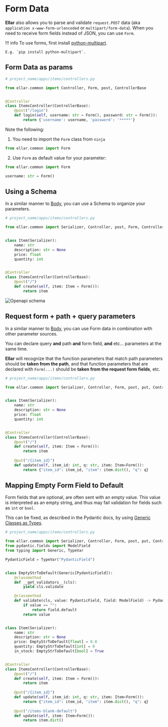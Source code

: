 # **Form Data**

**Ellar** also allows you to parse and validate `request.POST` data
(aka `application x-www-form-urlencoded` or `multipart/form-data`).
When you need to receive form fields instead of JSON, you can use `Form`.

!!! info
    To use forms, first install [python-multipart](https://andrew-d.github.io/python-multipart/).

    E.g. `pip install python-multipart`.


## **Form Data as params** 

```python
# project_name/apps/items/controllers.py

from ellar.common import Controller, Form, post, ControllerBase


@Controller
class ItemsController(ControllerBase):
    @post("/login")
    def login(self, username: str = Form(), password: str = Form()):
        return {'username': username, 'password': '*****'}
```

Note the following:

1) You need to import the `Form` class from `ninja`
```python
from ellar.common import Form
```

2) Use `Form` as default value for your parameter:
```python
from ellar.common import Form

username: str = Form()
```

## **Using a Schema**

In a similar manner to [Body](body.md#declare-it-as-a-parameter), you can use
a Schema to organize your parameters.

```python
# project_name/apps/items/controllers.py

from ellar.common import Serializer, Controller, post, Form, ControllerBase


class Item(Serializer):
    name: str
    description: str = None
    price: float
    quantity: int


@Controller
class ItemsController(ControllerBase):
    @post("/")
    def create(self, item: Item = Form()):
        return item
```

![Openapi schema](../../img/form-schema-doc.png)

## **Request form + path + query parameters**

In a similar manner to [Body](body.md#request-body-path-query-parameters), you can use
Form data in combination with other parameter sources.

You can declare query **and** path **and** form field, **and** etc... parameters at the same time.

**Ellar** will recognize that the function parameters that match path
parameters should be **taken from the path**, and that function parameters that
are declared with `Form(...)` should be **taken from the request form fields**, etc.

```python
# project_name/apps/items/controllers.py

from ellar.common import Serializer, Controller, Form, post, put, ControllerBase


class Item(Serializer):
    name: str
    description: str = None
    price: float
    quantity: int


@Controller
class ItemsController(ControllerBase):
    @post("/")
    def create(self, item: Item = Form()):
        return item
    
    @put("/{item_id}")
    def update(self, item_id: int, q: str, item: Item=Form()):
        return {"item_id": item_id, "item": item.dict(), "q": q}
```

## **Mapping Empty Form Field to Default**

Form fields that are optional, are often sent with an empty value. This value is
interpreted as an empty string, and thus may fail validation for fields such as `int` or `bool`.

This can be fixed, as described in the Pydantic docs, by using
[Generic Classes as Types](https://pydantic-docs.helpmanual.io/usage/types/#generic-classes-as-types).

```python
# project_name/apps/items/controllers.py

from ellar.common import Serializer, Controller, Form, post, put, ControllerBase
from pydantic.fields import ModelField
from typing import Generic, TypeVar

PydanticField = TypeVar("PydanticField")


class EmptyStrToDefault(Generic[PydanticField]):
    @classmethod
    def __get_validators__(cls):
        yield cls.validate

    @classmethod
    def validate(cls, value: PydanticField, field: ModelField) -> PydanticField:
        if value == "":
            return field.default
        return value


class Item(Serializer):
    name: str
    description: str = None
    price: EmptyStrToDefault[float] = 0.0
    quantity: EmptyStrToDefault[int] = 0
    in_stock: EmptyStrToDefault[bool] = True


@Controller
class ItemsController(ControllerBase):
    @post("/")
    def create(self, item: Item = Form()):
        return item
    
    @put("/{item_id}")
    def update(self, item_id: int, q: str, item: Item=Form()):
        return {"item_id": item_id, "item": item.dict(), "q": q}
    
    @put("/items-blank-default")
    def update(self, item: Item=Form()):
        return item.dict()
```
